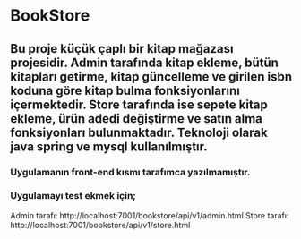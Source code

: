 # BookStore

## Bu proje küçük çaplı bir kitap mağazası projesidir. Admin tarafında kitap ekleme, bütün kitapları getirme, kitap güncelleme ve girilen isbn koduna göre kitap bulma fonksiyonlarını içermektedir. Store tarafında ise sepete kitap ekleme, ürün adedi değiştirme ve satın alma fonksiyonları bulunmaktadır. Teknoloji olarak java spring ve mysql kullanılmıştır. 

### Uygulamanın front-end kısmı tarafımca yazılmamıştır.

### Uygulamayı test ekmek için;

Admin tarafı: http://localhost:7001/bookstore/api/v1/admin.html
Store tarafı: http://localhost:7001/bookstore/api/v1/store.html
